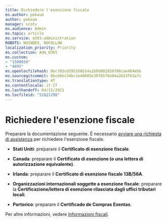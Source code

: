 ```yaml
---
title: Richiedere l'esenzione fiscale
ms.author: pebaum
author: pebaum
manager: scotv
ms.audience: Admin
ms.topic: article
ms.service: o365-administration
ROBOTS: NOINDEX, NOFOLLOW
localization_priority: Priority
ms.collection: Adm_O365
ms.custom:
- "1500034"
- "4895"
ms.openlocfilehash: 0bc705cd595268b14a169d002859706cae404ebb
ms.sourcegitcommit: 8bc60ec34bc1e40685e3976576e04a2623f63a7c
ms.translationtype: HT
ms.contentlocale: it-IT
ms.lasthandoff: 04/15/2021
ms.locfileid: "51821298"
---
```

# <a name="apply-for-tax-exempt-status"></a>Richiedere l'esenzione fiscale

Preparare la documentazione seguente. È necessario [avviare una richiesta di assistenza](https://docs.microsoft.com/microsoft-365/admin/contact-support-for-business-products) per richiedere l'esenzione fiscale.

- **Stati Uniti**: preparare il **Certificato di esenzione fiscale**.

- **Canada**: preparare il **Certificato di esenzione (o una lettera di autorizzazione equivalente)**.

- **Irlanda**: preparare il **Certificato di esenzione fiscale 13B/56A**.

- **Organizzazioni internazionali soggette a esenzione fiscale**: preparare la **Certificazione/lettera di esenzione rilasciata dagli uffici tributari locali**.

- **Portorico**: preparare il **Certificado de Compras Exentas**.

Per altre informazioni, vedere [Informazioni fiscali](https://docs.microsoft.com/microsoft-365/commerce/billing-and-payments/tax-information).
